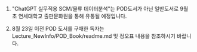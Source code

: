 1) "ChatGPT 실무적용 SCM/물류 데이터분석"는 POD도서가 아닌 일반도서로
   9월 초 연세대학교 출판문화원을 통해 유통될 예정입니다.

2) 8월 23일 이전 POD 도서를 구매한 독자는 Lecture_NewInfo/POD_Book/readme.md 및 정오표 내용을 참조하시기 바랍니다. 
